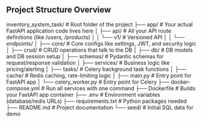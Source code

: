 ## Project Structure Overview

inventory_system_task/          # Root folder of the project
├── app/                        # Your actual FastAPI application code lives here
│   ├── api/                    # All your API route definitions (like /users, /products)
│   │   └── v1/                 # Versioned API
│   │       └── endpoints/
│   ├── core/                   # Core configs like settings, JWT, and security logic
│   ├── crud/                   # CRUD operations that talk to the DB
│   ├── db/                     # DB models and DB session setup
│   ├── schemas/                # Pydantic schemas for request/response validation
│   ├── services/               # Business logic like pricing/alerting
│   ├── tasks/                  # Celery background task functions
│   ├── cache/                  # Redis caching, rate-limiting logic
│   ├── main.py                 # Entry point for FastAPI app
│   └── celery_worker.py        # Entry point for Celery
├── docker-compose.yml          # Run all services with one command
├── Dockerfile                  # Builds your FastAPI app container
├── .env                        # Environment variables (database/redis URLs)
├── requirements.txt            # Python packages needed
├── README.md                   # Project documentation
└── seed/                       # Initial SQL data for demo